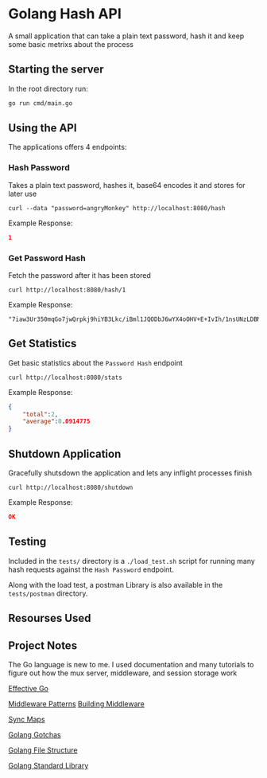 
# Golang Hash API
A small application that can take a plain text password, hash it and keep some basic metrixs about the process

## Starting the server
In the root directory run:
```sh 
go run cmd/main.go
```

## Using the API
The applications offers 4 endpoints:
### Hash Password
Takes a plain text password, hashes it, base64 encodes it and stores for later use
```
curl --data "password=angryMonkey" http://localhost:8080/hash
```
Example Response:
```json
1
```
### Get Password Hash
Fetch the password after it has been stored
```
curl http://localhost:8080/hash/1
```
Example Response:
```
"7iaw3Ur350mqGo7jwQrpkj9hiYB3Lkc/iBml1JQODbJ6wYX4oOHV+E+IvIh/1nsUNzLDBMxfqa2Ob1f1ACio/w=="
```
## Get Statistics
Get basic statistics about the `Password Hash` endpoint
```
curl http://localhost:8080/stats
```
Example Response:
```json
{
    "total":2,
    "average":0.0914775
}
```

## Shutdown Application
Gracefully shutsdown the application and lets any inflight processes finish
```
curl http://localhost:8080/shutdown
```
Example Response:
```json
OK
```
## Testing 
Included in the `tests/` directory is a `./load_test.sh` script for running many hash requests 
against the `Hash Password` endpoint. 

Along with the load test, a postman Library is also available in the `tests/postman` directory. 
## Resourses Used 

## Project Notes
The Go language is new to me.  I used documentation and many tutorials to figure out how 
the mux server, middleware, and session storage work

[Effective Go](https://golang.org/doc/effective_go)

[Middleware Patterns](https://drstearns.github.io/tutorials/gomiddleware)
[Building Middleware](https://www.alexedwards.net/blog/making-and-using-middleware)

[Sync Maps](https://medium.com/@deckarep/the-new-kid-in-town-gos-sync-map-de24a6bf7c2c)

[Golang Gotchas](https://yourbasic.org/golang/#go-gotchas)

[Golang File Structure](https://github.com/golang-standards/project-layout)

[Golang Standard Library](https://pkg.go.dev/std#stdlib)